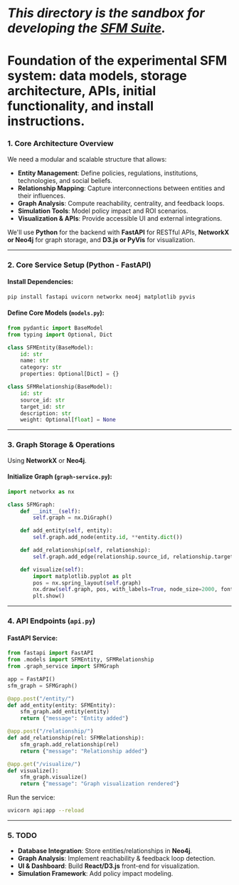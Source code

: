 # ***This directory is the sandbox for developing the [SFM Suite](./SFMSuiteDesignProposal.md).*** #
# Foundation of the experimental SFM system: data models, storage architecture, APIs, initial functionality, and install instructions.

### **1. Core Architecture Overview**
We need a modular and scalable structure that allows:
- **Entity Management**: Define policies, regulations, institutions, technologies, and social beliefs.
- **Relationship Mapping**: Capture interconnections between entities and their influences.
- **Graph Analysis**: Compute reachability, centrality, and feedback loops.
- **Simulation Tools**: Model policy impact and ROI scenarios.
- **Visualization & APIs**: Provide accessible UI and external integrations.

We'll use **Python** for the backend with **FastAPI** for RESTful APIs, **NetworkX or Neo4j** for graph storage, and **D3.js or PyVis** for visualization.

---

### **2. Core Service Setup (Python - FastAPI)**
#### Install Dependencies:
```bash
pip install fastapi uvicorn networkx neo4j matplotlib pyvis
```

#### Define Core Models (`models.py`):
```python
from pydantic import BaseModel
from typing import Optional, Dict

class SFMEntity(BaseModel):
    id: str
    name: str
    category: str
    properties: Optional[Dict] = {}

class SFMRelationship(BaseModel):
    id: str
    source_id: str
    target_id: str
    description: str
    weight: Optional[float] = None
```

---

### **3. Graph Storage & Operations**
Using **NetworkX** or **Neo4j**.

#### Initialize Graph (`graph-service.py`):
```python
import networkx as nx

class SFMGraph:
    def __init__(self):
        self.graph = nx.DiGraph()

    def add_entity(self, entity):
        self.graph.add_node(entity.id, **entity.dict())

    def add_relationship(self, relationship):
        self.graph.add_edge(relationship.source_id, relationship.target_id, **relationship.dict())

    def visualize(self):
        import matplotlib.pyplot as plt
        pos = nx.spring_layout(self.graph)
        nx.draw(self.graph, pos, with_labels=True, node_size=2000, font_size=10)
        plt.show()
```

---

### **4. API Endpoints (`api.py`)**
#### FastAPI Service:
```python
from fastapi import FastAPI
from .models import SFMEntity, SFMRelationship
from .graph_service import SFMGraph

app = FastAPI()
sfm_graph = SFMGraph()

@app.post("/entity/")
def add_entity(entity: SFMEntity):
    sfm_graph.add_entity(entity)
    return {"message": "Entity added"}

@app.post("/relationship/")
def add_relationship(rel: SFMRelationship):
    sfm_graph.add_relationship(rel)
    return {"message": "Relationship added"}

@app.get("/visualize/")
def visualize():
    sfm_graph.visualize()
    return {"message": "Graph visualization rendered"}
```

Run the service:
```bash
uvicorn api:app --reload
```

---

### **5. TODO**
- **Database Integration**: Store entities/relationships in **Neo4j**.
- **Graph Analysis**: Implement reachability & feedback loop detection.
- **UI & Dashboard**: Build **React/D3.js** front-end for visualization.
- **Simulation Framework**: Add policy impact modeling.
